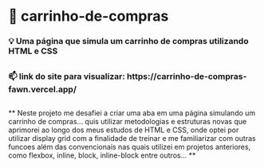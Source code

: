 # 🚩 carrinho-de-compras

<h3>💡 Uma página que simula um carrinho de compras utilizando HTML e CSS </h3>

##

<h3>📫 link do site para visualizar: https://carrinho-de-compras-fawn.vercel.app/</h3>

##

** Neste projeto me desafiei a criar uma aba em uma página simulando um carrinho de compras... quis utilizar metodologias e estruturas novas que aprimorei ao longo dos meus estudos de HTML e CSS, onde optei por utilizar display grid com a finalidade de treinar e me familiarizar com outras funcoes além das convencionais nas quais utilizei em projetos anteriores, como flexbox, inline, block, inline-block  entre outros... **

